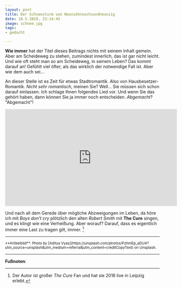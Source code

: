 ```yaml
---
layout: post
title: Der Schneesturm von Neunzehnsechsundneunzig
date: 18.5.2019, 23:14:43
image: schnee.jpg
tags:
- gedacht

---
```

**Wie immer** hat der Titel dieses Beitrags nichts mit seinem Inhalt gemein. Aber am Scheideweg zu stehen, zumindest innerlich, das ist gar nicht leicht. Und wie oft steht man so am Scheideweg, in seinem Leben? Das kommt darauf an! Gefühlt viel öfter, als das wirklich der notwendige Fall ist. Aber wie dem auch sei…

An dieser Stelle ist es Zeit für etwas Stadtromantik. Also von Hausbesetzer-Romantik. *Nicht sehr romantisch*, meinen Sie? Well… Sie müssen sich schon darauf einlassen. Ich schlage Ihnen folgendes Lied vor. Und wenn Sie das gehört haben, dann können Sie ja immer noch entscheiden.
*Abgemacht*? "Abgemacht"!

<div align="center">
  <iframe width="560" height="315" src="https://www.youtube.com/embed/BR7Wb13bXEg" frameborder="0" allow="accelerometer; autoplay; encrypted-media; gyroscope; picture-in-picture" allowfullscreen></iframe>
</div>

Und nach all dem Gerede über mögliche Abzweigungen im Leben, da höre ich mit *Boys don't cry* plötzlich den alten *Robert Smith* mit **The Cure** singen, und es klingt wie eine Verheißung. Aber worauf? Darauf, dass es eigentlich immer eine Last zu tragen gilt, immer. [^1]

---

<small>
**Artikelbild**: Photo by [Aditya Vyas](https://unsplash.com/photos/PzhmEp_aDU4?utm_source=unsplash&utm_medium=referral&utm_content=creditCopyText) on Unsplash.
</small>

---

**Fußnoten**:

[^1]: Der Autor ist großer *The Cure* Fan und hat sie 2016 live in Leipzig erlebt.